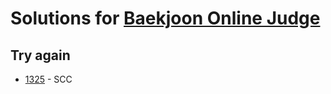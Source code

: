 # Solutions for [Baekjoon Online Judge](https://www.acmicpc.net/)

## Try again
- [1325](https://www.acmicpc.net/problem/1325) - SCC

